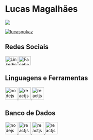 # Lucas Magalhães

<p align="left"> 
  <img src="https://komarev.com/ghpvc/?username=lucaspokaz&label=Profile%20views&color=0e75b6&style=flat" /> 
</p>

<p align="left"> 
  <a href="https://github.com/ryo-ma/github-profile-trophy">
    <img src="https://github-profile-trophy.vercel.app/?username=lucaspokaz" alt="lucaspokaz" />
  </a> 
</p>

## Redes Sociais

<p align="left">
  <a href="https://www.linkedin.com/in/lucasemagalhaes/" target="blank">
    <img align="center" src="https://raw.githubusercontent.com/rahuldkjain/github-profile-readme-generator/master/src/images/icons/Social/linked-in-alt.svg" 
         alt="Linkedin Lucas" height="30" width="40" />
  </a>
  <a href="https://www.facebook.com/LucasPokaz" target="blank">
    <img align="center" src="https://raw.githubusercontent.com/rahuldkjain/github-profile-readme-generator/master/src/images/icons/Social/facebook.svg"
         alt="Facebook Lucas" height="30" width="40" />
  </a>
</p>

## Linguagens e Ferramentas

<p align="left"> 
  <a href="https://nodejs.org/en/" target="_blank"> 
    <img src="https://cdn.worldvectorlogo.com/logos/nodejs-icon.svg" alt="nodejs" width="40" height="40"/> 
  </a> 
  <a href="https://pt-br.reactjs.org/" target="_blank"> 
    <img src="https://cdn.worldvectorlogo.com/logos/react-2.svg" alt="reactjs" width="40" height="40"/> 
  </a>
  <a href="#" target="_blank"> 
    <img src="https://www.bverhue.nl/delphisvg/wp-content/uploads/2017/04/Embarcadero_Delphi_Logo.png" alt="reactjs" width="40" height="40"/> 
  </a>
</p>

## Banco de Dados

<p align="left"> 
  <a href="#" target="_blank"> 
    <img src="https://www.svgrepo.com/show/303229/microsoft-sql-server-logo.svg" alt="nodejs" width="40" height="40"/> 
  </a> 
  <a href="#" target="_blank"> 
    <img src="https://cdn.worldvectorlogo.com/logos/sqlite.svg" alt="reactjs" width="40" height="40"/> 
  </a>
  <a href="#" target="_blank"> 
    <img src="https://cdn.worldvectorlogo.com/logos/mysql-6.svg" alt="reactjs" width="40" height="40"/> 
  </a>
  <a href="#" target="_blank"> 
    <img src="https://cdn.worldvectorlogo.com/logos/postgresql.svg" alt="reactjs" width="40" height="40"/> 
  </a>
</p>
